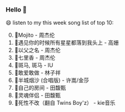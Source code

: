 

### Hello 👋

😄 listen to my this week song list of top 10:

0. 🌈Mojito - 周杰伦
1. 🌈遇见你的时候所有星星都落到我头上 - 高姗
2. 🌈以父之名 - 周杰伦
3. 🌈七里香 - 周杰伦
4. 🌈斑马, 斑马 - IU
5. 🌈敢爱敢做 - 林子祥
6. 🌈半城烟沙 (合唱版) - 许嵩/金莎
7. 🌈自己的房间 - 田馥甄
8. 🌈灵魂伴侣 - 田馥甄
9. 🌈死性不改（翻自 Twins Boy'z）  - kie音乐


